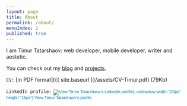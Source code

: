 ```yaml
---
layout: page
title: About
permalink: /about/
menuIndex: 2
published: true
---
```


I am Timur Tatarshaov: web developer, mobile developer, writer and aestetic.

You can check out my [blog](/) and [projects](/projects/).

`CV:` [in PDF format]({{ site.baseurl }}/assets/CV-Timur.pdf) (79Kb)

`LinkedIn profile:` <a href="http://cz.linkedin.com/in/ttatarshaov" style="text-decoration:none;"><span style="font: 80% Arial,sans-serif; color:#0783B6;">![View Timur Tatarshaov's LinkedIn profile](https://static.licdn.com/scds/common/u/img/webpromo/btn_in_20x15.png){:.noshadow width="20px" height="15px"}&nbsp;View Timur Tatarshaov's profile</span></a>

